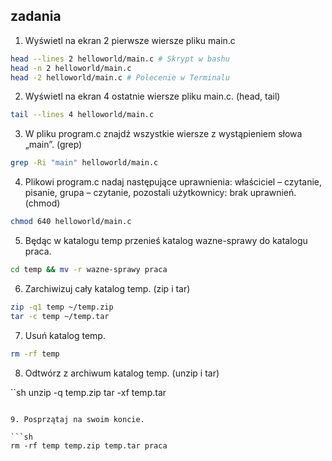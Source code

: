 ## zadania

1. Wyświetl na ekran 2 pierwsze wiersze pliku main.c

 ```sh
 head --lines 2 helloworld/main.c # Skrypt w bashu
 head -n 2 helloworld/main.c
 head -2 helloworld/main.c # Polecenie w Terminalu
 ```
 
 2. Wyświetl na ekran 4 ostatnie wiersze pliku main.c. (head, tail)
 
 ```sh
 tail --lines 4 helloworld/main.c
 ```

3. W pliku program.c znajdź wszystkie wiersze z wystąpieniem słowa „main”. (grep)

```sh
grep -Ri "main" helloworld/main.c
```

4. Plikowi program.c nadaj następujące uprawnienia: właściciel – czytanie, pisanie, grupa – czytanie, pozostali użytkownicy: brak uprawnień. (chmod)

```sh
chmod 640 helloworld/main.c
```

5. Będąc w katalogu temp przenieś katalog wazne-sprawy do katalogu praca.

```sh
cd temp && mv -r wazne-sprawy praca
```

6. Zarchiwizuj cały katalog temp. (zip i tar)

```sh
zip -q1 temp ~/temp.zip
tar -c temp ~/temp.tar
```

7. Usuń katalog temp.

```sh
rm -rf temp
```

8. Odtwórz z archiwum katalog temp. (unzip i tar)

``sh
unzip -q temp.zip
tar -xf temp.tar
```

9. Posprzątaj na swoim koncie.

```sh
rm -rf temp temp.zip temp.tar praca
```